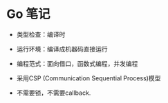 # Go 笔记

- 类型检查：编译时
- 运行环境：编译成机器码直接运行
- 编程范式：面向借口，函数式编程，并发编程

- 采用CSP (Communication Sequential Process)模型
- 不需要锁，不需要callback.